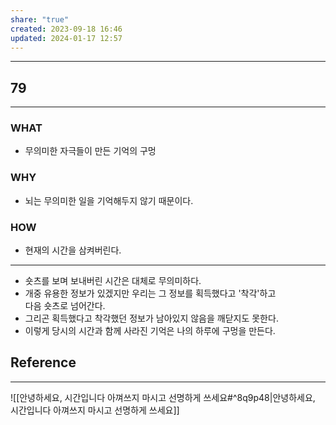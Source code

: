 ```yaml
---
share: "true"
created: 2023-09-18 16:46
updated: 2024-01-17 12:57
---
```


---
## 79
---
### WHAT
- 무의미한 자극들이 만든 기억의 구멍
### WHY
- 뇌는 무의미한 일을 기억해두지 않기 때문이다.
### HOW
- 현재의 시간을 삼켜버린다.
---
- 숏츠를 보며 보내버린 시간은 대체로 무의미하다.
- 개중 유용한 정보가 있겠지만 우리는 그 정보를 획득했다고 '착각'하고  
  다음 숏츠로 넘어간다.
- 그리곤 획득했다고 착각했던 정보가 남아있지 않음을 깨닫지도 못한다.
- 이렇게 당시의 시간과 함께 사라진 기억은 나의 하루에 구멍을 만든다.




## Reference
---
![[안녕하세요, 시간입니다  아껴쓰지 마시고 선명하게 쓰세요#^8q9p48|안녕하세요, 시간입니다  아껴쓰지 마시고 선명하게 쓰세요]]
